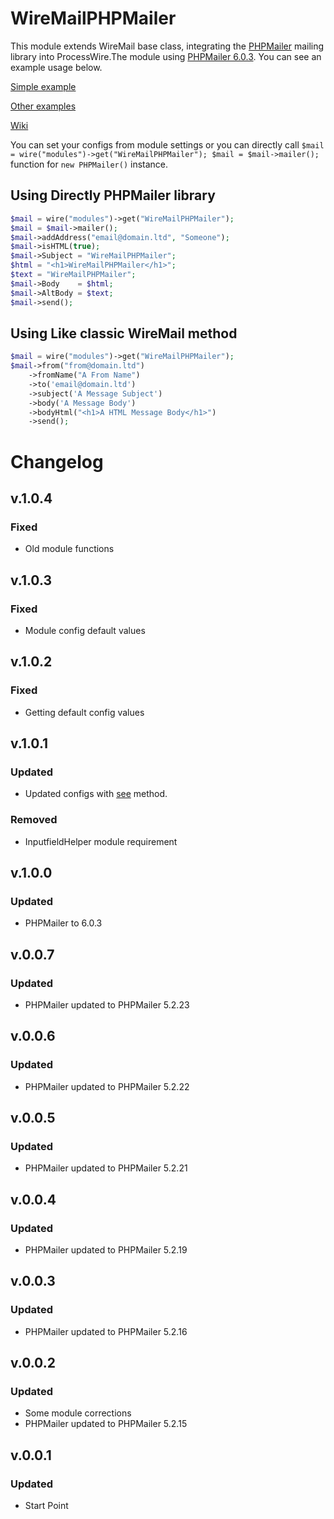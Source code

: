 # WireMailPHPMailer

This module extends WireMail base class, integrating the [PHPMailer](https://github.com/PHPMailer/PHPMailer) mailing library into ProcessWire.The module using [PHPMailer 6.0.3](https://github.com/PHPMailer/PHPMailer). You can see an example usage below.

[Simple example](https://github.com/PHPMailer/PHPMailer#a-simple-example)

[Other examples](https://github.com/PHPMailer/PHPMailer/tree/master/examples)

[Wiki](https://github.com/PHPMailer/PHPMailer/wiki)

You can set your configs from module settings or you can directly call `$mail = wire("modules")->get("WireMailPHPMailer"); $mail = $mail->mailer();` function for `new PHPMailer()` instance.

Using Directly PHPMailer library
-

```php
$mail = wire("modules")->get("WireMailPHPMailer");
$mail = $mail->mailer();
$mail->addAddress("email@domain.ltd", "Someone");
$mail->isHTML(true);
$mail->Subject = "WireMailPHPMailer";
$html = "<h1>WireMailPHPMailer</h1>";
$text = "WireMailPHPMailer";
$mail->Body    = $html;
$mail->AltBody = $text;
$mail->send();
```

Using Like classic WireMail method
-

```php
$mail = wire("modules")->get("WireMailPHPMailer");
$mail->from("from@domain.ltd")
    ->fromName("A From Name")
    ->to('email@domain.ltd')
    ->subject('A Message Subject')
    ->body('A Message Body')
    ->bodyHtml("<h1>A HTML Message Body</h1>")
    ->send();
```


# Changelog

## v.1.0.4

### Fixed

- Old module functions

## v.1.0.3

### Fixed

- Module config default values

## v.1.0.2

### Fixed

- Getting default config values

## v.1.0.1

### Updated

- Updated configs with [see](https://processwire.com/blog/posts/new-module-configuration-options/#using-an-array-to-define-module-configuration) method.

### Removed

- InputfieldHelper module requirement

## v.1.0.0

### Updated

- PHPMailer to 6.0.3

## v.0.0.7

### Updated

- PHPMailer updated to PHPMailer 5.2.23

## v.0.0.6

### Updated

- PHPMailer updated to PHPMailer 5.2.22

## v.0.0.5

### Updated

- PHPMailer updated to PHPMailer 5.2.21

## v.0.0.4

### Updated

- PHPMailer updated to PHPMailer 5.2.19

## v.0.0.3

### Updated

- PHPMailer updated to PHPMailer 5.2.16

## v.0.0.2

### Updated

- Some module corrections
- PHPMailer updated to PHPMailer 5.2.15

## v.0.0.1

### Updated

- Start Point